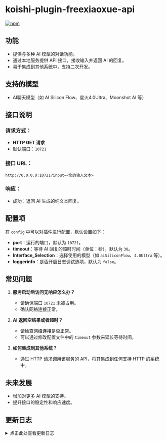
# koishi-plugin-freexiaoxue-api

[![npm](https://img.shields.io/npm/v/koishi-plugin-freexiaoxue-api?style=flat-square)](https://www.npmjs.com/package/koishi-plugin-freexiaoxue-api)

## 功能
- 提供与多种 AI 模型的对话功能。
- 通过本地服务提供 API 接口，接收输入并返回 AI 的回复。
- 易于集成到其他系统中，支持二次开发。

## 支持的模型
- AI聊天模型（如 AI Silicon Flow、星火4.0Ultra、Moonshot AI 等）

## 接口说明

### 请求方式：
- **HTTP GET 请求**
- 默认端口：`10721`

### 接口 URL：
```
http://0.0.0.0:10721?input=<您的输入文本>
```

### 响应：
- 成功：返回 AI 生成的纯文本回复。

## 配置项
在 `config` 中可以对插件进行配置，默认设置如下：
- **port**：运行的端口，默认为 `10721`。
- **timeout**：等待 AI 回复的超时时间（单位：秒），默认为 `30`。
- **Interface_Selection**：选择使用的模型（如 `aiSiliconFlow`、`4.0Ultra` 等）。
- **loggerinfo**：是否开启日志调试选项，默认为 `false`。

## 常见问题
1. **服务启动后访问无响应怎么办？**
   - 请确保端口 `10721` 未被占用。
   - 确认网络连接正常。

2. **AI 返回空结果或者超时？**
   - 请检查网络连接是否正常。
   - 可以通过修改配置文件中的 `timeout` 参数来延长等待时间。

3. **如何集成到其他系统？**
   - 通过 HTTP 请求调用该服务的 API，将其集成到任何支持 HTTP 的系统中。

## 未来发展
- 增加对更多 AI 模型的支持。
- 提升接口的稳定性和响应速度。

## 更新日志

<details>
<summary>点击此处查看更新日志</summary>

- **0.1.0** 初始版本发布

</details>